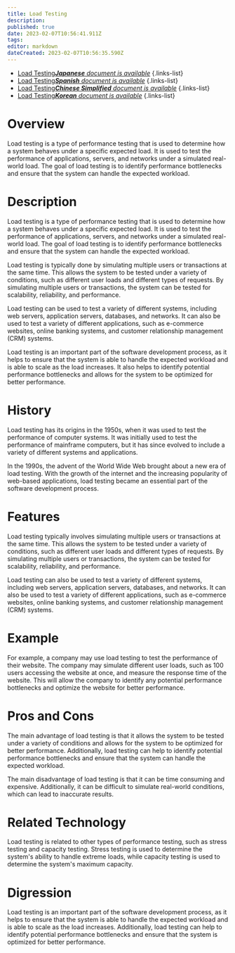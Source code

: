 ```yaml
---
title: Load Testing
description: 
published: true
date: 2023-02-07T10:56:41.911Z
tags: 
editor: markdown
dateCreated: 2023-02-07T10:56:35.590Z
---
```


- [Load Testing***Japanese** document is available*](/ja/Knowledge-base/Dictionary/load-testing)
{.links-list}
- [Load Testing***Spanish** document is available*](/es/Knowledge-base/Dictionary/load-testing)
{.links-list}
- [Load Testing***Chinese Simplified** document is available*](/zh/Knowledge-base/Dictionary/load-testing)
{.links-list}
- [Load Testing***Korean** document is available*](/ko/Knowledge-base/Dictionary/load-testing)
{.links-list}


# Overview
Load testing is a type of performance testing that is used to determine how a system behaves under a specific expected load. It is used to test the performance of applications, servers, and networks under a simulated real-world load. The goal of load testing is to identify performance bottlenecks and ensure that the system can handle the expected workload.

# Description
Load testing is a type of performance testing that is used to determine how a system behaves under a specific expected load. It is used to test the performance of applications, servers, and networks under a simulated real-world load. The goal of load testing is to identify performance bottlenecks and ensure that the system can handle the expected workload.

Load testing is typically done by simulating multiple users or transactions at the same time. This allows the system to be tested under a variety of conditions, such as different user loads and different types of requests. By simulating multiple users or transactions, the system can be tested for scalability, reliability, and performance.

Load testing can be used to test a variety of different systems, including web servers, application servers, databases, and networks. It can also be used to test a variety of different applications, such as e-commerce websites, online banking systems, and customer relationship management (CRM) systems.

Load testing is an important part of the software development process, as it helps to ensure that the system is able to handle the expected workload and is able to scale as the load increases. It also helps to identify potential performance bottlenecks and allows for the system to be optimized for better performance.

# History
Load testing has its origins in the 1950s, when it was used to test the performance of computer systems. It was initially used to test the performance of mainframe computers, but it has since evolved to include a variety of different systems and applications.

In the 1990s, the advent of the World Wide Web brought about a new era of load testing. With the growth of the internet and the increasing popularity of web-based applications, load testing became an essential part of the software development process.

# Features
Load testing typically involves simulating multiple users or transactions at the same time. This allows the system to be tested under a variety of conditions, such as different user loads and different types of requests. By simulating multiple users or transactions, the system can be tested for scalability, reliability, and performance.

Load testing can also be used to test a variety of different systems, including web servers, application servers, databases, and networks. It can also be used to test a variety of different applications, such as e-commerce websites, online banking systems, and customer relationship management (CRM) systems.

# Example
For example, a company may use load testing to test the performance of their website. The company may simulate different user loads, such as 100 users accessing the website at once, and measure the response time of the website. This will allow the company to identify any potential performance bottlenecks and optimize the website for better performance.

# Pros and Cons
The main advantage of load testing is that it allows the system to be tested under a variety of conditions and allows for the system to be optimized for better performance. Additionally, load testing can help to identify potential performance bottlenecks and ensure that the system can handle the expected workload.

The main disadvantage of load testing is that it can be time consuming and expensive. Additionally, it can be difficult to simulate real-world conditions, which can lead to inaccurate results.

# Related Technology
Load testing is related to other types of performance testing, such as stress testing and capacity testing. Stress testing is used to determine the system's ability to handle extreme loads, while capacity testing is used to determine the system's maximum capacity.

# Digression
Load testing is an important part of the software development process, as it helps to ensure that the system is able to handle the expected workload and is able to scale as the load increases. Additionally, load testing can help to identify potential performance bottlenecks and ensure that the system is optimized for better performance.